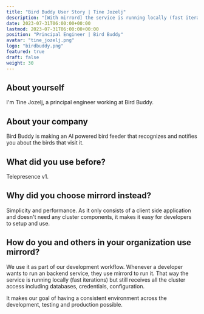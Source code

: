 ```yaml
---
title: "Bird Buddy User Story | Tine Jozelj"
description: "[With mirrord] the service is running locally (fast iterations) but still receives all the cluster access including databases, credentials, configuration."
date: 2023-07-31T06:00:00+00:00
lastmod: 2023-07-31T06:00:00+00:00
position: "Principal Engineer | Bird Buddy"
avatar: "tine_jozelj.png"
logo: "birdbuddy.png"
featured: true
draft: false
weight: 30
---
```


## About yourself

I'm Tine Jozelj, a principal engineer working at Bird Buddy.

## About your company

Bird Buddy is making an AI powered bird feeder that recognizes and notifies you about the birds that visit it.

## What did you use before?

Telepresence v1.

## Why did you choose mirrord instead?

Simplicity and performance. As it only consists of a client side application and doesn't need any cluster components, it makes it easy
for developers to setup and use.

## How do you and others in your organization use mirrord?

We use it as part of our development workflow. Whenever a developer wants to run an backend service, they use mirrord to run it.
That way the service is running locally (fast iterations) but still receives all the cluster access including databases, credentials, configuration.

It makes our goal of having a consistent environment across the development, testing and production possible.
